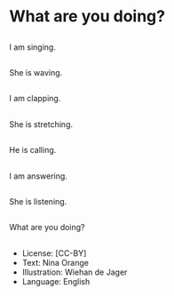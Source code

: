 # What are you doing?

##
I am singing.

##
She is waving.

##
I am clapping.

##
She is stretching.

##
He is calling.

##
I am answering.

##
She is listening.

##
What are you doing?

##
* License: [CC-BY]
* Text: Nina Orange
* Illustration: Wiehan de Jager
* Language: English
